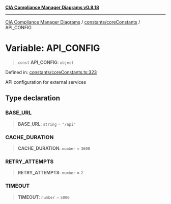 [**CIA Compliance Manager Diagrams v0.8.18**](../../../README.md)

***

[CIA Compliance Manager Diagrams](../../../modules.md) / [constants/coreConstants](../README.md) / API\_CONFIG

# Variable: API\_CONFIG

> `const` **API\_CONFIG**: `object`

Defined in: [constants/coreConstants.ts:323](https://github.com/Hack23/cia-compliance-manager/blob/509f2f6138f4e24aa7fe1ae9432ec1ccefbe5f32/src/constants/coreConstants.ts#L323)

API configuration for external services

## Type declaration

### BASE\_URL

> **BASE\_URL**: `string` = `"/api"`

### CACHE\_DURATION

> **CACHE\_DURATION**: `number` = `3600`

### RETRY\_ATTEMPTS

> **RETRY\_ATTEMPTS**: `number` = `2`

### TIMEOUT

> **TIMEOUT**: `number` = `5000`
